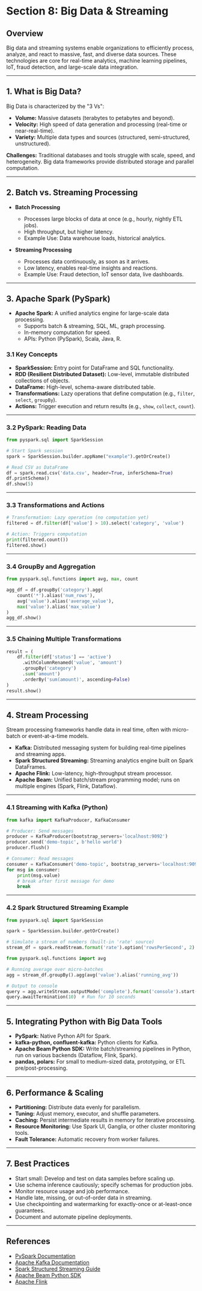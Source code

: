 # Section 8: Big Data & Streaming

## Overview

Big data and streaming systems enable organizations to efficiently process, analyze, and react to massive, fast, and diverse data sources. These technologies are core for real-time analytics, machine learning pipelines, IoT, fraud detection, and large-scale data integration.

---

## 1. What is Big Data?

Big Data is characterized by the "3 Vs":
- **Volume:** Massive datasets (terabytes to petabytes and beyond).
- **Velocity:** High speed of data generation and processing (real-time or near-real-time).
- **Variety:** Multiple data types and sources (structured, semi-structured, unstructured).

**Challenges:** Traditional databases and tools struggle with scale, speed, and heterogeneity. Big data frameworks provide distributed storage and parallel computation.

---

## 2. Batch vs. Streaming Processing

- **Batch Processing**
    - Processes large blocks of data at once (e.g., hourly, nightly ETL jobs).
    - High throughput, but higher latency.
    - Example Use: Data warehouse loads, historical analytics.

- **Streaming Processing**
    - Processes data continuously, as soon as it arrives.
    - Low latency, enables real-time insights and reactions.
    - Example Use: Fraud detection, IoT sensor data, live dashboards.

---

## 3. Apache Spark (PySpark)

- **Apache Spark:** A unified analytics engine for large-scale data processing.
    - Supports batch & streaming, SQL, ML, graph processing.
    - In-memory computation for speed.
    - APIs: Python (PySpark), Scala, Java, R.

### 3.1 Key Concepts

- **SparkSession:** Entry point for DataFrame and SQL functionality.
- **RDD (Resilient Distributed Dataset):** Low-level, immutable distributed collections of objects.
- **DataFrame:** High-level, schema-aware distributed table.
- **Transformations:** Lazy operations that define computation (e.g., `filter`, `select`, `groupBy`).
- **Actions:** Trigger execution and return results (e.g., `show`, `collect`, `count`).

---

### 3.2 PySpark: Reading Data

```python
from pyspark.sql import SparkSession

# Start Spark session
spark = SparkSession.builder.appName("example").getOrCreate()

# Read CSV as DataFrame
df = spark.read.csv('data.csv', header=True, inferSchema=True)
df.printSchema()
df.show(5)
```

---

### 3.3 Transformations and Actions

```python
# Transformation: Lazy operation (no computation yet)
filtered = df.filter(df['value'] > 10).select('category', 'value')

# Action: Triggers computation
print(filtered.count())
filtered.show()
```

---

### 3.4 GroupBy and Aggregation

```python
from pyspark.sql.functions import avg, max, count

agg_df = df.groupBy('category').agg(
    count('*').alias('num_rows'),
    avg('value').alias('average_value'),
    max('value').alias('max_value')
)
agg_df.show()
```

---

### 3.5 Chaining Multiple Transformations

```python
result = (
    df.filter(df['status'] == 'active')
      .withColumnRenamed('value', 'amount')
      .groupBy('category')
      .sum('amount')
      .orderBy('sum(amount)', ascending=False)
)
result.show()
```

---

## 4. Stream Processing

Stream processing frameworks handle data in real time, often with micro-batch or event-at-a-time models.

- **Kafka:** Distributed messaging system for building real-time pipelines and streaming apps.
- **Spark Structured Streaming:** Streaming analytics engine built on Spark DataFrames.
- **Apache Flink:** Low-latency, high-throughput stream processor.
- **Apache Beam:** Unified batch/stream programming model; runs on multiple engines (Spark, Flink, Dataflow).

---

### 4.1 Streaming with Kafka (Python)

```python
from kafka import KafkaProducer, KafkaConsumer

# Producer: Send messages
producer = KafkaProducer(bootstrap_servers='localhost:9092')
producer.send('demo-topic', b'hello world')
producer.flush()

# Consumer: Read messages
consumer = KafkaConsumer('demo-topic', bootstrap_servers='localhost:9092', auto_offset_reset='earliest')
for msg in consumer:
    print(msg.value)
    # break after first message for demo
    break
```

---

### 4.2 Spark Structured Streaming Example

```python
from pyspark.sql import SparkSession

spark = SparkSession.builder.getOrCreate()

# Simulate a stream of numbers (built-in 'rate' source)
stream_df = spark.readStream.format('rate').option('rowsPerSecond', 2).load()

from pyspark.sql.functions import avg

# Running average over micro-batches
agg = stream_df.groupBy().agg(avg('value').alias('running_avg'))

# Output to console
query = agg.writeStream.outputMode('complete').format('console').start()
query.awaitTermination(10)  # Run for 10 seconds
```

---

## 5. Integrating Python with Big Data Tools

- **PySpark:** Native Python API for Spark.
- **kafka-python, confluent-kafka:** Python clients for Kafka.
- **Apache Beam Python SDK:** Write batch/streaming pipelines in Python, run on various backends (Dataflow, Flink, Spark).
- **pandas, polars:** For small to medium-sized data, prototyping, or ETL pre/post-processing.

---

## 6. Performance & Scaling

- **Partitioning:** Distribute data evenly for parallelism.
- **Tuning:** Adjust memory, executor, and shuffle parameters.
- **Caching:** Persist intermediate results in memory for iterative processing.
- **Resource Monitoring:** Use Spark UI, Ganglia, or other cluster monitoring tools.
- **Fault Tolerance:** Automatic recovery from worker failures.

---

## 7. Best Practices

- Start small: Develop and test on data samples before scaling up.
- Use schema inference cautiously; specify schemas for production jobs.
- Monitor resource usage and job performance.
- Handle late, missing, or out-of-order data in streaming.
- Use checkpointing and watermarking for exactly-once or at-least-once guarantees.
- Document and automate pipeline deployments.

---

## References

- [PySpark Documentation](https://spark.apache.org/docs/latest/api/python/)
- [Apache Kafka Documentation](https://kafka.apache.org/documentation/)
- [Spark Structured Streaming Guide](https://spark.apache.org/docs/latest/structured-streaming-programming-guide.html)
- [Apache Beam Python SDK](https://beam.apache.org/get-started/quickstart-py/)
- [Apache Flink](https://flink.apache.org/)
